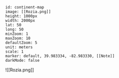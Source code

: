 
```leaflet
id: continent-map
image: [[Rozia.png]]
height: 1000px
width: 2000px
lat: 50
long: 50
minZoom: 1
maxZoom: 10
defaultZoom: 5
unit: meters
scale: 1
marker: default, 39.983334, -82.983330, [[Note]]
darkMode: false
```

![[Rozia.png]]














